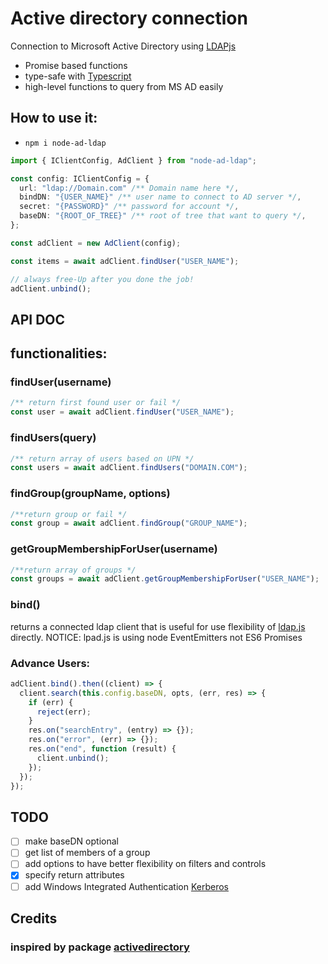# Active directory connection

Connection to Microsoft Active Directory using [LDAPjs](https://www.npmjs.com/package/ldapjs)

- Promise based functions
- type-safe with [Typescript](https://www.typescriptlang.org/)
- high-level functions to query from MS AD easily

## How to use it:

- `npm i node-ad-ldap`

```ts
import { IClientConfig, AdClient } from "node-ad-ldap";

const config: IClientConfig = {
  url: "ldap://Domain.com" /** Domain name here */,
  bindDN: "{USER_NAME}" /** user name to connect to AD server */,
  secret: "{PASSWORD}" /** password for account */,
  baseDN: "{ROOT_OF_TREE}" /** root of tree that want to query */,
};

const adClient = new AdClient(config);

const items = await adClient.findUser("USER_NAME");

// always free-Up after you done the job!
adClient.unbind();
```

## API DOC

## functionalities:

### findUser(username)

```ts
/** return first found user or fail */
const user = await adClient.findUser("USER_NAME");
```

### findUsers(query)

```ts
/** return array of users based on UPN */
const users = await adClient.findUsers("DOMAIN.COM");
```

### findGroup(groupName, options)

```ts
/**return group or fail */
const group = await adClient.findGroup("GROUP_NAME");
```

### getGroupMembershipForUser(username)

```ts
/**return array of groups */
const groups = await adClient.getGroupMembershipForUser("USER_NAME");
```

### bind()

returns a connected ldap client that is useful for use flexibility of [ldap.js](http://ldapjs.org/) directly.
NOTICE: lpad.js is using node EventEmitters not ES6 Promises

### Advance Users:

```js
adClient.bind().then((client) => {
  client.search(this.config.baseDN, opts, (err, res) => {
    if (err) {
      reject(err);
    }
    res.on("searchEntry", (entry) => {});
    res.on("error", (err) => {});
    res.on("end", function (result) {
      client.unbind();
    });
  });
});
```

## TODO

- [ ] make baseDN optional
- [ ] get list of members of a group
- [ ] add options to have better flexibility on filters and controls
- [x] specify return attributes
- [ ] add Windows Integrated Authentication [Kerberos](https://github.com/mongodb-js/kerberos)

## Credits

### inspired by package [activedirectory](https://www.npmjs.com/package/activedirectory)
